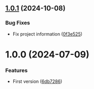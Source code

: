 ## [1.0.1](https://github.com/RidgeRun/ai-agent-service/compare/v1.0.0...v1.0.1) (2024-10-08)


### Bug Fixes

* Fix project information ([0f3e525](https://github.com/RidgeRun/ai-agent-service/commit/0f3e5259a3a13420def7d445c9e9ea066a05a478))

# 1.0.0 (2024-07-09)


### Features

* First version ([6db7286](https://github.com/RidgeRun/ai-agent-service/commit/6db7286139e666dc8d1f035d4b3d58a59dbb53ec))
